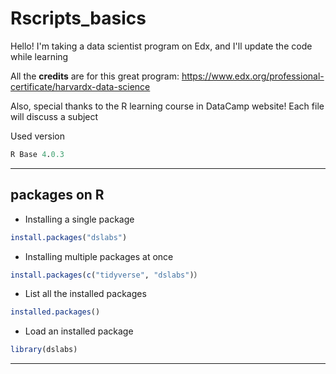 # Rscripts_basics
Hello! I'm taking a data scientist program on Edx, and I'll update the code while learning

All the **credits** are for this great program: 
https://www.edx.org/professional-certificate/harvardx-data-science

Also, special thanks to the R learning course in DataCamp website! 
Each file will discuss a subject

Used version
```R
R Base 4.0.3
```

***
## packages on R

* Installing a single package 
```R
install.packages("dslabs") 
```

* Installing multiple packages at once
```R
install.packages(c("tidyverse", "dslabs")）
```

* List all the installed packages 
```R
installed.packages()
```

* Load an installed package 
```R
library(dslabs)
```
***


